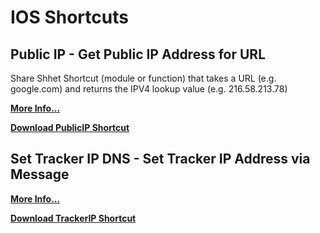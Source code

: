 # IOS Shortcuts
## Public IP - Get Public IP Address for URL

Share Shhet Shortcut (module or function) that takes a URL (e.g. google.com) and returns the IPV4 lookup value (e.g. 216.58.213.78)

**[More Info...](https://github.com/sebrighte/IOS_Shortcuts/tree/main/PublicIP)**

**[Download PublicIP Shortcut](https://github.com/sebrighte/IOS_Shortcuts/raw/main/PublicIP/PublicIP.shortcut)**

## Set Tracker IP DNS - Set Tracker IP Address via Message

**[More Info...](https://github.com/sebrighte/IOS_Shortcuts/tree/main/TrackerIP)**

**[Download TrackerIP Shortcut](https://github.com/sebrighte/IOS_Shortcuts/raw/main/TrackerIP/Set%20Tracker%20IP%20DNS.shortcut)**


